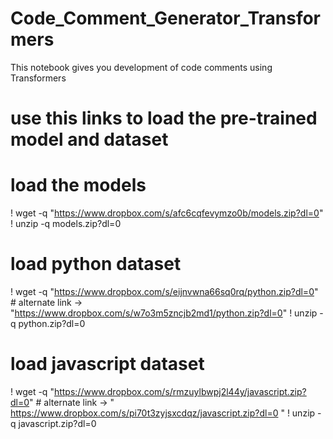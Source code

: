 # Code_Comment_Generator_Transformers
This notebook gives you development of code comments using Transformers


# use this links to load the pre-trained model and dataset

# load the models 
! wget -q "https://www.dropbox.com/s/afc6cqfevymzo0b/models.zip?dl=0"
! unzip -q models.zip?dl=0

# load python dataset
! wget -q "https://www.dropbox.com/s/eijnvwna66sq0rq/python.zip?dl=0" # alternate link -> "https://www.dropbox.com/s/w7o3m5zncjb2md1/python.zip?dl=0"
! unzip -q python.zip?dl=0

# load javascript dataset
! wget -q "https://www.dropbox.com/s/rmzuylbwpj2l44y/javascript.zip?dl=0" # alternate link -> " https://www.dropbox.com/s/pi70t3zyjsxcdqz/javascript.zip?dl=0 "
! unzip -q javascript.zip?dl=0
